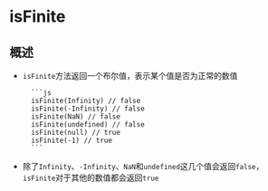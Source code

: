 # isFinite

## 概述

- `isFinite`方法返回一个布尔值，表示某个值是否为正常的数值

        ```js
        isFinite(Infinity) // false
        isFinite(-Infinity) // false
        isFinite(NaN) // false
        isFinite(undefined) // false
        isFinite(null) // true
        isFinite(-1) // true
        ```

- 除了`Infinity`、`-Infinity`、`NaN`和`undefined`这几个值会返回`false`，`isFinite`对于其他的数值都会返回`true`
